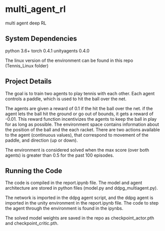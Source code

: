 # multi_agent_rl
multi agent deep RL


## System Dependencies

python 3.6+
torch 0.4.1
unityagents 0.4.0

The linux version of the environment can be found in this repo (Tennis_Linux folder)

## Project Details

The goal is to train two agents to play tennis with each other. Each agent controls a paddle, which is used to hit the ball over the net.

The agents are given a reward of 0.1 if the hit the ball over the net. if the agent lets the ball hit the ground or go out of bounds, it gets a reward of -0.01. This reward function incentivizes the agents to keep the ball in play for as long as possible. The environment space contains information about the position of the ball and the each racket. There are two actions available to the agent (continuous values), that correspond to movement of the paddle, and direction (up or down).

The environment is considered solved when the max score (over both agents) is greater than 0.5 for the past 100 episodes. 

## Running the Code
The code is compiled in the report.ipynb file. The model and agent architecture are stored in python files (model.py and ddpg_multiagent.py). 

The network is imported in the ddpg agent script, and the ddpg agent is imported in the unity environment in the report.ipynb file. The code to step the agent through the environment is found in the ipynbs. 

The solved model weights are saved in the repo as checkpoint_actor.pth and checkpoint_critic.pth.  